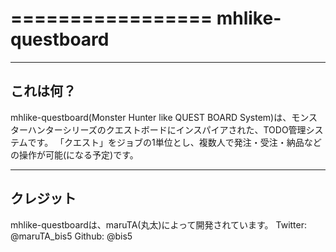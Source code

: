 =================
mhlike-questboard
=================

----------
これは何？
----------
mhlike-questboard(Monster Hunter like QUEST BOARD System)は、モンスターハンターシリーズのクエストボードにインスパイアされた、TODO管理システムです。
「クエスト」をジョブの1単位とし、複数人で発注・受注・納品などの操作が可能(になる予定)です。

----------
クレジット
----------
mhlike-questboardは、maruTA(丸太)によって開発されています。
Twitter: @maruTA_bis5
Github: @bis5
